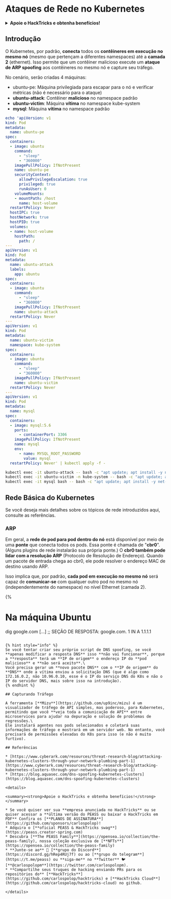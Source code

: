 # Ataques de Rede no Kubernetes

<details>

<summary><strong>Apoie o HackTricks e obtenha benefícios!</strong></summary>

* Se você deseja ver sua **empresa anunciada no HackTricks** ou se deseja acessar a **última versão do PEASS ou baixar o HackTricks em PDF**, verifique os [**PLANOS DE ASSINATURA**](https://github.com/sponsors/carlospolop)!
* Obtenha o [**oficial PEASS & HackTricks swag**](https://peass.creator-spring.com)
* Descubra [**The PEASS Family**](https://opensea.io/collection/the-peass-family), nossa coleção exclusiva de [**NFTs**](https://opensea.io/collection/the-peass-family)
* **Junte-se ao** 💬 [**grupo Discord**](https://discord.gg/hRep4RUj7f) ou ao [**grupo telegram**](https://t.me/peass) ou **siga-me** no **Twitter** 🐦 [**@carlospolopm**](https://twitter.com/carlospolopm).
* **Compartilhe suas técnicas de hacking enviando PRs para os** [**HackTricks**](https://github.com/carlospolop/hacktricks) e [**HackTricks Cloud**](https://github.com/carlospolop/hacktricks-cloud) github repos.

</details>

## Introdução

O Kubernetes, por padrão, **conecta** todos os **contêineres em execução no mesmo nó** (mesmo que pertençam a diferentes namespaces) até a **camada 2** (ethernet). Isso permite que um contêiner malicioso execute um **ataque de ARP spoofing** aos contêineres no mesmo nó e capture seu tráfego.

No cenário, serão criadas 4 máquinas:

* ubuntu-pe: Máquina privilegiada para escapar para o nó e verificar métricas (não é necessário para o ataque)
* **ubuntu-attack**: Contêiner **malicioso** no namespace padrão
* **ubuntu-victim**: Máquina **vítima** no namespace kube-system
* **mysql**: Máquina **vítima** no namespace padrão

```yaml
echo 'apiVersion: v1
kind: Pod
metadata:
  name: ubuntu-pe
spec:
  containers:
  - image: ubuntu
    command:
      - "sleep"
      - "360000" 
    imagePullPolicy: IfNotPresent
    name: ubuntu-pe
    securityContext:
      allowPrivilegeEscalation: true
      privileged: true
      runAsUser: 0 
    volumeMounts:
    - mountPath: /host
      name: host-volume
  restartPolicy: Never 
  hostIPC: true 
  hostNetwork: true 
  hostPID: true 
  volumes:
  - name: host-volume
    hostPath:
      path: /
---
apiVersion: v1
kind: Pod
metadata:
  name: ubuntu-attack
  labels:
    app: ubuntu
spec:
  containers:
  - image: ubuntu
    command:
      - "sleep"
      - "360000" 
    imagePullPolicy: IfNotPresent
    name: ubuntu-attack
  restartPolicy: Never
---
apiVersion: v1
kind: Pod
metadata:
  name: ubuntu-victim
  namespace: kube-system
spec:
  containers:
  - image: ubuntu
    command:
      - "sleep"
      - "360000" 
    imagePullPolicy: IfNotPresent
    name: ubuntu-victim
  restartPolicy: Never
---
apiVersion: v1
kind: Pod
metadata:
  name: mysql
spec:
  containers:
  - image: mysql:5.6
    ports:
      - containerPort: 3306
    imagePullPolicy: IfNotPresent
    name: mysql
    env:
      - name: MYSQL_ROOT_PASSWORD
        value: mysql
  restartPolicy: Never' | kubectl apply -f -
```

```bash
kubectl exec -it ubuntu-attack -- bash -c "apt update; apt install -y net-tools python3-pip python3 ngrep nano dnsutils; pip3 install scapy; bash"
kubectl exec -it ubuntu-victim -n kube-system -- bash -c "apt update; apt install -y net-tools curl netcat mysql-client; bash"
kubectl exec -it mysql bash -- bash -c "apt update; apt install -y net-tools; bash"
```

## Rede Básica do Kubernetes

Se você deseja mais detalhes sobre os tópicos de rede introduzidos aqui, consulte as referências.

### ARP

Em geral, a **rede de pod para pod dentro do nó** está disponível por meio de uma **ponte** que conecta todos os pods. Essa ponte é chamada de "**cbr0**". (Alguns plugins de rede instalarão sua própria ponte.) O **cbr0 também pode lidar com a resolução ARP** (Protocolo de Resolução de Endereço). Quando um pacote de entrada chega ao cbr0, ele pode resolver o endereço MAC de destino usando ARP.

Isso implica que, por padrão, **cada pod em execução no mesmo nó** será capaz de **comunicar-se** com qualquer outro pod no mesmo nó (independentemente do namespace) no nível Ethernet (camada 2).

{%
# Na máquina Ubuntu
dig google.com
[...]
;; SEÇÃO DE RESPOSTA:
google.com.		1	IN	A	1.1.1.1
```

{% hint style="info" %}
Se você tentar criar seu próprio script de DNS spoofing, se você **apenas modificar a resposta DNS** isso **não vai funcionar**, porque a **resposta** terá um **IP de origem** o endereço IP do **pod malicioso** e **não será aceito**.\
Você precisa gerar um **novo pacote DNS** com o **IP de origem** do **DNS** onde a vítima enviou a solicitação DNS (que é algo como 172.16.0.2, não 10.96.0.10, esse é o IP do serviço DNS do K8s e não o IP do servidor DNS, mais sobre isso na introdução).
{% endhint %}

## Capturando Tráfego

A ferramenta [**Mizu**](https://github.com/up9inc/mizu) é um visualizador de tráfego de API simples, mas poderoso, para Kubernetes, permitindo que você **veja toda a comunicação de API** entre microservices para ajudar na depuração e solução de problemas de regressões.\
Ele instalará agentes nos pods selecionados e coletará suas informações de tráfego e mostrará em um servidor web. No entanto, você precisará de permissões elevadas do K8s para isso (e não é muito furtivo).

## Referências

* [https://www.cyberark.com/resources/threat-research-blog/attacking-kubernetes-clusters-through-your-network-plumbing-part-1](https://www.cyberark.com/resources/threat-research-blog/attacking-kubernetes-clusters-through-your-network-plumbing-part-1)
* [https://blog.aquasec.com/dns-spoofing-kubernetes-clusters](https://blog.aquasec.com/dns-spoofing-kubernetes-clusters)

<details>

<summary><strong>Apoie o HackTricks e obtenha benefícios!</strong></summary>

* Se você quiser ver sua **empresa anunciada no HackTricks** ou se quiser acessar a **última versão do PEASS ou baixar o HackTricks em PDF** Confira os [**PLANOS DE ASSINATURA**](https://github.com/sponsors/carlospolop)!
* Adquira o [**oficial PEASS & HackTricks swag**](https://peass.creator-spring.com)
* Descubra [**The PEASS Family**](https://opensea.io/collection/the-peass-family), nossa coleção exclusiva de [**NFTs**](https://opensea.io/collection/the-peass-family)
* **Junte-se ao** 💬 [**grupo do Discord**](https://discord.gg/hRep4RUj7f) ou ao [**grupo do telegram**](https://t.me/peass) ou **siga-me** no **Twitter** 🐦 [**@carlospolopm**](https://twitter.com/carlospolopm).
* **Compartilhe seus truques de hacking enviando PRs para os repositórios do** [**HackTricks**](https://github.com/carlospolop/hacktricks) e [**HackTricks Cloud**](https://github.com/carlospolop/hacktricks-cloud) no github.

</details>